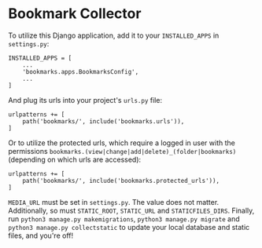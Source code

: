 # Bookmark Collector

To utilize this Django application, add it to your `INSTALLED_APPS` in
`settings.py`:

```
INSTALLED_APPS = [
    ...
    'bookmarks.apps.BookmarksConfig',
    ...
]
```

And plug its urls into your project's `urls.py` file:

```
urlpatterns += [
    path('bookmarks/', include('bookmarks.urls')),
]
```

Or to utilize the protected urls, which require a logged in user with the
permissions `bookmarks.(view|change|add|delete)_(folder|bookmarks)` (depending
on which urls are accessed):

```
urlpatterns += [
    path('bookmarks/', include('bookmarks.protected_urls')),
]
```

`MEDIA_URL` must be set in `settings.py`. The value does not matter. Additionally, so must `STATIC_ROOT`, `STATIC_URL` and `STATICFILES_DIRS`. Finally,
run `python3 manage.py makemigrations`, `python3 manage.py migrate` and
`python3 manage.py collectstatic` to update your local database and static
files, and you're off!
